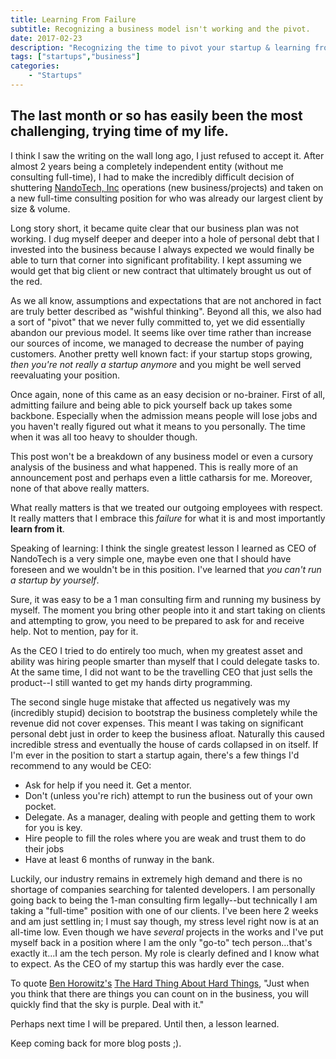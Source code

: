 ```yaml
---
title: Learning From Failure
subtitle: Recognizing a business model isn't working and the pivot.
date: 2017-02-23
description: "Recognizing the time to pivot your startup & learning from failure."
tags: ["startups","business"]
categories:
    - "Startups"
---
```


## The last month or so has easily been the most challenging, trying time of my life.

I think I saw the writing on the wall long ago, I just refused to accept it. After almost 2 years being a completely independent entity (without me consulting full-time), I had to make the incredibly difficult decision of shuttering [NandoTech, Inc](https://www.nandotech.com) operations (new business/projects) and taken on a new full-time consulting position for who was already our largest client by size & volume.

Long story short, it became quite clear that our business plan was not working. I dug myself deeper and deeper into a hole of personal debt that I invested into the business because I always expected we would finally be able to turn that corner into significant profitability.  I kept assuming we would get that big client or new contract that ultimately brought us out of the red.

As we all know, assumptions and expectations that are not anchored in fact are truly better described as "wishful thinking". Beyond all this, we also had a sort of "pivot" that we never fully committed to, yet we did essentially abandon our previous model. It seems like over time rather than increase our sources of income, we managed to decrease the number of paying customers. Another pretty well known fact: if your startup stops growing, _then you're not really a startup anymore_ and you might be well served reevaluating your position.

Once again, none of this came as an easy decision or no-brainer. First of all, admitting failure and being able to pick yourself back up takes some backbone. Especially when the admission means people will lose jobs and you haven't really figured out what it means to you personally. The time when it was all too heavy to shoulder though.

This post won't be a breakdown of any business model or even a cursory analysis of the business and what happened. This is really more of an announcement post and perhaps even a little catharsis for me. Moreover, none of that above really matters.

What really matters is that we treated our outgoing employees with respect. It really matters that I embrace this *failure* for what it is and most importantly **learn from it**.

Speaking of learning: I think the single greatest lesson I learned as CEO of NandoTech is a very simple one, maybe even one that I should have foreseen and we wouldn't be in this position. I've learned that _you can't run a startup by yourself_.

Sure, it was easy to be a 1 man consulting firm and running my business by myself.  The moment you bring other people into it and start taking on clients and attempting to grow, you need to be prepared to ask for and receive help.  Not to mention, pay for it. 

As the CEO I tried to do entirely too much, when my greatest asset and ability was hiring people smarter than myself that I could delegate tasks to.  At the same time, I did not want to be the travelling CEO that just sells the product--I still wanted to get my hands dirty programming.

The second single huge mistake that affected us negatively was my (incredibly stupid) decision to bootstrap the business completely while the revenue did not cover expenses.  This meant I was taking on significant personal debt just in order to keep the business afloat.  Naturally this caused incredible stress and eventually the house of cards collapsed in on itself. If I'm ever in the position to start a startup again, there's a few things I'd recommend to any would be CEO:

* Ask for help if you need it.  Get a mentor.
* Don't (unless you're rich) attempt to run the business out of your own pocket.
* Delegate. As a manager, dealing with people and getting them to work for you is key.
* Hire people to fill the roles where you are weak and trust them to do their jobs
* Have at least 6 months of runway in the bank.

Luckily, our industry remains in extremely high demand and there is no shortage of companies searching for talented developers.  I am personally going back to being the 1-man consulting firm legally--but technically I am taking a "full-time" position with one of our clients. I've been here 2 weeks and am just settling in; I must say though, my stress level right now is at an all-time low. Even though we have _several_ projects in the works and I've put myself back in a position where I am the only "go-to" tech person...that's exactly it...I am the tech person. My role is clearly defined and I know what to expect. As the CEO of my startup this was hardly ever the case.

To quote [Ben Horowitz's](http://amzn.to/2lfBTNh) [The Hard Thing About Hard Things](http://amzn.to/2mjdc3p), "Just when you think that there are things you can count on in the business, you will quickly find that the sky is purple. Deal with it."

Perhaps next time I will be prepared. Until then, a lesson learned.

Keep coming back for more blog posts ;).